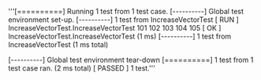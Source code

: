 '''[==========] Running 1 test from 1 test case.
[----------] Global test environment set-up.
[----------] 1 test from IncreaseVectorTest
[ RUN      ] IncreaseVectorTest.IncreaseVectorTest
101 102 103 104 105 [       OK ] IncreaseVectorTest.IncreaseVectorTest (1 ms)
[----------] 1 test from IncreaseVectorTest (1 ms total)

[----------] Global test environment tear-down
[==========] 1 test from 1 test case ran. (2 ms total)
[  PASSED  ] 1 test.'''
